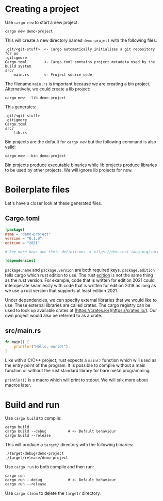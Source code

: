 # Creating a project

Use `cargo new` to start a new project:

```shell
cargo new demo-project
```

This will create a new directory named `demo-project` with the following files:

```
.git/<git-stuff>  <- Cargo automatically initializes a git repository for us
.gitignore
Cargo.toml        <- Cargo.toml contains project metadata used by the build system
src/
    main.rs       <- Project source code
```

The filename `main.rs` is important because we are creating a bin project.
Alternatively, we could create a lib project:

```shell
cargo new --lib demo-project
```

This generates:

```
.git/<git-stuff>
.gitignore
Cargo.toml
src/
    lib.rs
```

Bin projects are the default for `cargo new` but the following command is also valid:

```shell
cargo new --bin demo-project
```

Bin projects produce executable binaries while lib projects produce libraries to be used by other projects.
We will ignore lib projects for now.

# Boilerplate files

Let's have a closer look at these generated files.

## Cargo.toml

```toml
[package]
name = "demo-project"
version = "0.1.0"
edition = "2021"

# See more keys and their definitions at https://doc.rust-lang.org/cargo/reference/manifest.html

[dependencies]
```

`package.name` and `package.version` are both required keys. `package.edition` tells cargo which rust edition to use.
The rust [edition](https://doc.rust-lang.org/stable/edition-guide/) is not the same thing as the rust version.
For example, code that is written for edition 2021 could interoperate seamlessly with code that is written for edition
2018 as long as we use a rust version that supports at least edition 2021.

Under dependencies, we can specify external libraries that we would like to use.
These external libraries are called crates.
The cargo registry can be used to look up available crates at [https://crates.io/](https://crates.io/).
Our own project would also be referred to as a crate.

## src/main.rs

```rust
fn main() {
    println!("Hello, world!");
}
```

Like with a C/C++ project, rust expects a `main()` function which will used as the entry point of the program.
It is possible to compile without a main function or without the rust standard library for bare metal programming.

`println!()` is a macro which will print to stdout. We will talk more about macros later.

# Build and run

Use `cargo build` to compile:

```shell
cargo build
cargo build --debug          # <- Default behaviour
cargo build --release
```

This will produce a `target/` directory with the following binaries:

```
./target/debug/demo-project
./target/release/demo-project
```

Use `cargo run` to both compile and then run:

```shell
cargo run
cargo run --debug            # <- Default behaviour
cargo run --release
```

Use `cargo clean` to delete the `target/` directory.
